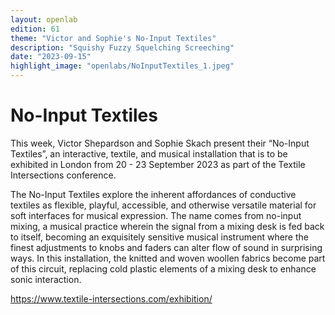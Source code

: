 ```yaml
---
layout: openlab
edition: 61
theme: "Victor and Sophie's No-Input Textiles"
description: "Squishy Fuzzy Squelching Screeching"
date: "2023-09-15"
highlight_image: "openlabs/NoInputTextiles_1.jpeg"
---
```


<script>
    import CaptionedImage from "../../components/Images/CaptionedImage.svelte"
</script>

<CaptionedImage
    src="openlabs/NoInputTextiles_2.jpeg"
    alt="Two-dimensional fuzzy-fader mat." 
    caption="Two-dimensional fuzzy-fader mat."/>

# No-Input Textiles

This week, Victor Shepardson and Sophie Skach present their “No-Input Textiles”, an interactive, textile, and musical installation that is to be exhibited in London from 20 - 23 September 2023 as part of the Textile Intersections conference.

The No-Input Textiles explore the inherent affordances of conductive textiles as flexible, playful, accessible, and otherwise versatile material for soft interfaces for musical expression. The name comes from no-input mixing, a musical practice wherein the signal from a mixing desk is fed back to itself, becoming an exquisitely sensitive musical instrument where the finest adjustments to knobs and faders can alter flow of sound in surprising ways. In this installation, the knitted and woven woollen fabrics become part of this circuit, replacing cold plastic elements of a mixing desk to enhance sonic interaction.

<a href="textile-intersections.com/exhibition/">https://www.textile-intersections.com/exhibition/</a>  

<CaptionedImage
    src="openlabs/NoInputTextiles_3.jpeg"
    alt="No-input mixer with soft patch cables" 
    caption="No-input mixer with soft patch cables."/>